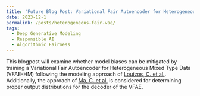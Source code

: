 ```yaml
---
title: 'Future Blog Post: Variational Fair Autoencoder for Heterogeneous Mixed Type Data'
date: 2023-12-1
permalink: /posts/heterogeneous-fair-vae/
tags:
  - Deep Generative Modeling 
  - Responsible AI
  - Algorithmic Fairness
---
```


This blogpost will examine whether model biases can be mitigated by training a Variational Fair Autoencoder for Heterogeneous Mixed Type Data (VFAE-HM) following the modeling approach of [Louizos, C. et al.](https://arxiv.org/pdf/1511.00830.pdf). Additionally, the approach of [Ma, C. et al.](https://arxiv.org/abs/2006.11941) is considered for determining proper output distributions for the decoder of the VFAE. 

<!-- Motivation
======

You can have many headings
======

Aren't headings cool?
------ -->